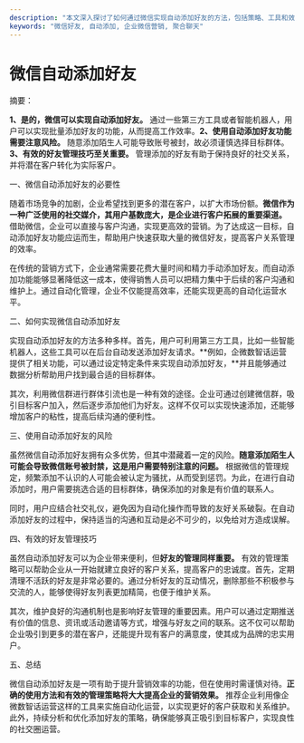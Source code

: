 ```yaml
---
description: "本文深入探讨了如何通过微信实现自动添加好友的方法，包括策略、工具和效果分析。"
keywords: "微信好友, 自动添加, 企业微信营销, 聚合聊天"
---
```

# 微信自动添加好友

摘要：

**1、是的，微信可以实现自动添加好友。** 通过一些第三方工具或者智能机器人，用户可以实现批量添加好友的功能，从而提高工作效率。**2、使用自动添加好友功能需要注意风险。** 随意添加陌生人可能导致账号被封，故必须谨慎选择目标群体。**3、有效的好友管理技巧至关重要。** 管理添加的好友有助于保持良好的社交关系，并将潜在客户转化为实际客户。

一、微信自动添加好友的必要性

随着市场竞争的加剧，企业希望找到更多的潜在客户，以扩大市场份额。**微信作为一种广泛使用的社交媒介，其用户基数庞大，是企业进行客户拓展的重要渠道。** 借助微信，企业可以直接与客户沟通，实现更高效的营销。为了达成这一目标，自动添加好友功能应运而生，帮助用户快速获取大量的微信好友，提高客户关系管理的效率。

在传统的营销方式下，企业通常需要花费大量时间和精力手动添加好友。而自动添加功能能够显著降低这一成本，使得销售人员可以把精力集中于后续的客户沟通和维护上。通过自动化管理，企业不仅能提高效率，还能实现更高的自动化运营水平。

二、如何实现微信自动添加好友

实现自动添加好友的方法多种多样。首先，用户可利用第三方工具，比如一些智能机器人，这些工具可以在后台自动发送添加好友请求。**例如，企微数智话运营提供了相关功能，可以通过设定特定条件来实现自动添加好友，**并且能够通过数据分析帮助用户找到最合适的目标群体。

其次，利用微信群进行群体引流也是一种有效的途径。企业可通过创建微信群，吸引目标客户加入，然后逐步添加他们为好友。这样不仅可以实现快速添加，还能够增加客户的粘性，提高后续沟通的便利性。

三、使用自动添加好友的风险

虽然微信自动添加好友拥有众多优势，但其中潜藏着一定的风险。**随意添加陌生人可能会导致微信账号被封禁，这是用户需要特别注意的问题。** 根据微信的管理规定，频繁添加不认识的人可能会被认定为骚扰，从而受到惩罚。为此，在进行自动添加时，用户需要挑选合适的目标群体，确保添加的对象是有价值的联系人。

同时，用户应结合社交礼仪，避免因为自动化操作而导致的友好关系破裂。在自动添加好友的过程中，保持适当的沟通和互动是必不可少的，以免给对方造成误解。

四、有效的好友管理技巧

虽然自动添加好友可以为企业带来便利，但**好友的管理同样重要。** 有效的管理策略可以帮助企业从一开始就建立良好的客户关系，提高客户的忠诚度。首先，定期清理不活跃的好友是非常必要的。通过分析好友的互动情况，删除那些不积极参与交流的人，能够使得好友列表更加精简，也便于维护关系。

其次，维护良好的沟通机制也是影响好友管理的重要因素。用户可以通过定期推送有价值的信息、资讯或活动邀请等方式，增强与好友之间的联系。这不仅可以帮助企业吸引到更多的潜在客户，还能提升现有客户的满意度，使其成为品牌的忠实用户。

五、总结

微信自动添加好友是一项有助于提升营销效率的功能，但在使用时需谨慎对待。**正确的使用方法和有效的管理策略将大大提高企业的营销效果。** 推荐企业利用像企微数智话运营这样的工具来实施自动化运营，以实现更好的客户获取和关系维护。此外，持续分析和优化添加好友的策略，确保能够真正吸引到目标客户，实现良性的社交圈运营。
